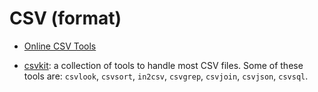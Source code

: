 CSV (format)
============

- [Online CSV Tools](https://onlinecsvtools.com/)

 - [csvkit](http://csvkit.readthedocs.org/): a collection of tools to handle
   most CSV files.  Some of these tools are: `csvlook`, `csvsort`, `in2csv`,
   `csvgrep`, `csvjoin`, `csvjson`, `csvsql`.

